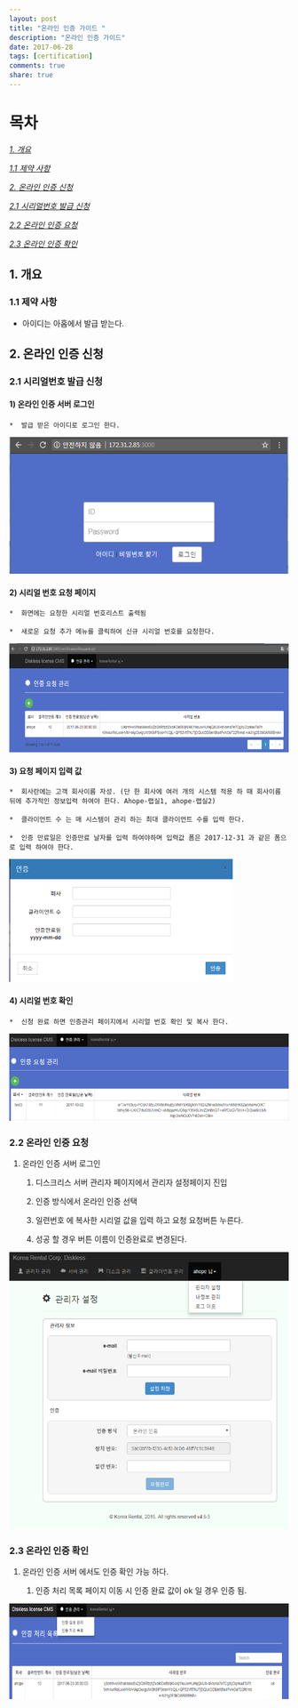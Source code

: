 ```yaml
---
layout: post
title: "온라인 인증 가이드 "
description: "온라인 인증 가이드"
date: 2017-06-28
tags: [certification]
comments: true
share: true
---
```

목차
=====

[*1.* *개요* ](#개요)

[*1.1* *제약 사항* ](#제약)

[*2.* *온라인 인증 신청* ](#온라인-인증-신청)

[*2.1* *시리얼번호 발급 신청* ](#시리얼번호-발급-신청)

[*2.2* *온라인 인증 요청* ](#온라인-인증-요청)

[*2.3* *온라인 인증 확인* ](#온라인-인증-확인)


## 1. 개요

### 1.1 제약 사항

-   아이디는 아홉에서 발급 받는다.

## 2. 온라인 인증 신청

### 2.1 시리얼번호 발급 신청

#### 1)  온라인 인증 서버 로그인

    *  발급 받은 아이디로 로그인 한다.

<img src="/images/online_cert_guide/media/image1.png" width="530" height="246" />

#### 2)  시리얼 번호 요청 페이지

    *  화면에는 요청한 시리얼 번호리스트 출력됨

    *  새로운 요청 추가 메뉴를 클릭하여 신규 시리얼 번호를 요청한다.

<img src="/images/online_cert_guide/media/image2.png" width="615" height="196" />

#### 3)  요청 페이지 입력 값

    *  회사란에는 고객 회사이름 자성. (단 한 회사에 여러 개의 시스템 적용 하 때 회사이름 뒤에 추가적인 정보입력 하여야 한다. Ahope-랩실1, ahope-랩실2)

    *  클라이언트 수 는 매 시스템이 관리 하는 최대 클라이언트 수를 입력 한다.

    *  인증 만료일은 인증만료 날자를 입력 하여야하며 입력값 폼은 2017-12-31 과 같은 폼으로 입력 하여야 한다.

<img src="/images/online_cert_guide/media/image3.png" width="403" height="221" />


#### 4)  시리얼 번호 확인

    *  신청 완료 하면 인증관리 페이지에서 시리얼 번호 확인 및 복사 한다.

<img src="/images/online_cert_guide/media/image4.png" width="566" height="157" />

### 2.2 온라인 인증 요청

1.  온라인 인증 서버 로그인

    1)  디스크리스 서버 관리자 페이지에서 관리자 설정페이지 진입

    2)  인증 방식에서 온라인 인증 선택

    3)  일련번호 에 복사한 시리얼 값을 입력 하고 요청 요청버튼 누른다.

    4)  성공 할 경우 버튼 이름이 인증완료로 변경된다.

<img src="/images/online_cert_guide/media/image5.png" width="537" height="498" />

### 2.3 온라인 인증 확인

1.  온라인 인증 서버 에서도 인증 확인 가능 하다.

    1)  인증 처리 목록 페이지 이동 시 인증 완료 값이 ok 일 경우 인증 됨.

<img src="/images/online_cert_guide/media/image6.png" width="642" height="172" />
